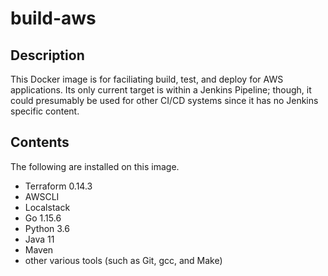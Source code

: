# build-aws

## Description

This Docker image is for faciliating build, test, and deploy for AWS applications.  Its only current target is within a Jenkins Pipeline; though, it could presumably be used for other CI/CD systems since it has no Jenkins specific content.

## Contents

The following are installed on this image.

  - Terraform 0.14.3
  - AWSCLI
  - Localstack
  - Go 1.15.6
  - Python 3.6
  - Java 11
  - Maven
  - other various tools (such as Git, gcc, and Make)
